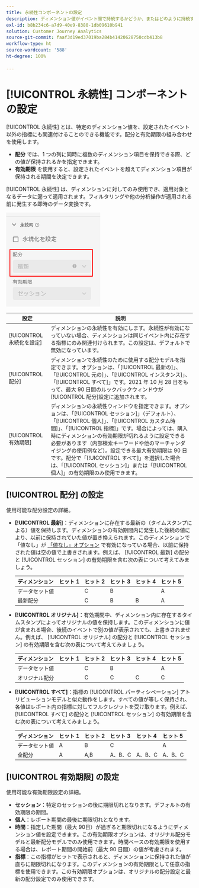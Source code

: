 ```yaml
---
title: 永続性コンポーネントの設定
description: ディメンション値がイベント間で持続するかどうか、またはどのように持続するかを決定します。
exl-id: b8b234c6-a7d9-40e9-8380-1db09610b941
solution: Customer Journey Analytics
source-git-commit: faaf3d19ed37019ba284b41420628750cdb413b8
workflow-type: ht
source-wordcount: '588'
ht-degree: 100%

---
```



# [!UICONTROL 永続性] コンポーネントの設定

[!UICONTROL 永続性] とは、特定のディメンション値を、設定されたイベント以外の指標にも関連付けることのできる機能です。配分と有効期限の組み合わせを使用します。

* **配分** では、1 つの列に同時に複数のディメンション項目を保持できる際、どの値が保持されるかを指定できます。
* **有効期限** を使用すると、設定されたイベントを超えてディメンション項目が保持される期間を決定できます。

[!UICONTROL 永続性] は、ディメンションに対してのみ使用でき、適用対象となるデータに遡って適用されます。フィルタリングや他の分析操作が適用される前に発生する即時のデータ変換です。

![永続性](../assets/persistence.png)

| 設定 | 説明 |
| --- | --- |
| [!UICONTROL 永続化を設定] | ディメンションの永続性を有効にします。永続性が有効になっていない場合、ディメンションは同じイベント内に存在する指標にのみ関連付けられます。この設定は、デフォルトで無効になっています。 |
| [!UICONTROL 配分] | ディメンションで永続性のために使用する配分モデルを指定できます。オプションは、「[!UICONTROL 最新の]」、「[!UICONTROL 元の]」、「[!UICONTROL インスタンス]」、「[!UICONTROL すべて]」です。2021 年 10 月 28 日をもって、最大 90 日間のルックバックウィンドウが[!UICONTROL 配分]設定に追加されます。 |
| [!UICONTROL 有効期限] | ディメンションの永続性ウィンドウを指定できます。オプションは、「[!UICONTROL セッション]」（デフォルト）、「[!UICONTROL 個人]」、「[!UICONTROL カスタム時間]」、「[!UICONTROL 指標]」です。場合によっては、購入時にディメンションの有効期限が切れるように設定できる必要があります（内部検索キーワードや他のマーチャンダイジングの使用例など）。設定できる最大有効期限は 90 日です。配分で「[!UICONTROL すべて]」を選択した場合は、「[!UICONTROL セッション]」または「[!UICONTROL 個人]」の有効期限のみ使用できます。 |

## [!UICONTROL 配分] の設定

使用可能な配分設定の詳細。

* **[!UICONTROL 最新]**：ディメンションに存在する最新の（タイムスタンプによる）値を保持します。ディメンションの有効期間内に発生した後続の値により、以前に保持されていた値が置き換えられます。このディメンションで「値なし」が [「値なし」オプション](no-value-options.md) で有効になっている場合、以前に保持された値は空の値で上書きされます。例えば、 [!UICONTROL 最新] の配分と [!UICONTROL セッション] の有効期限を含む次の表について考えてみましょう。

   | ディメンション | ヒット 1 | ヒット 2 | ヒット 3 | ヒット 4 | ヒット 5 |
   | --- | --- | --- | --- | --- | --- |
   | データセット値 |  | C | B |  | A |
   | 最新配分 |  | C | B | B | A |

* **[!UICONTROL オリジナル]**：有効期間中、ディメンション内に存在するタイムスタンプによってオリジナルの値を保持します。このディメンションに値が含まれる場合、後続のイベントで別の値が表示されても、上書きされません。例えば、 [!UICONTROL オリジナル] の配分と [!UICONTROL セッション] の有効期限を含む次の表について考えてみましょう。

   | ディメンション | ヒット 1 | ヒット 2 | ヒット 3 | ヒット 4 | ヒット 5 |
   | --- | --- | --- | --- | --- | --- |
   | データセット値 |  | C | B |  | A |
   | オリジナル配分 |  | C | C | C | C |

* **[!UICONTROL すべて]**：指標の [!UICONTROL パーティシペーション] アトリビューションモデルと似た動作をします。すべての値が等しく保持され、各値はレポート内の指標に対してフルクレジットを受け取ります。例えば、 [!UICONTROL すべて] の配分と [!UICONTROL セッション] の有効期限を含む次の表について考えてみましょう。

   | ディメンション | ヒット 1 | ヒット 2 | ヒット 3 | ヒット 4 | ヒット 5 |
   | --- | --- | --- | --- | --- | --- |
   | データセット値 | A | B | C |  | A |
   | 全配分 | A | A,B | A、B、C | A、B、C | A、B、C |

## [!UICONTROL 有効期限] の設定

使用可能な有効期限設定の詳細。

* **セッション**：特定のセッションの後に期限切れとなります。デフォルトの有効期限の期間。
* **個人**：レポート期間の最後に期限切れとなります。
* **時間**：指定した期間（最大 90日）が過ぎると期限切れになるようにディメンション値を設定できます。この有効期限オプションは、オリジナル配分モデルと最新配分モデルでのみ使用できます。時間ベースの有効期限を使用する場合は、レポート期間の開始前（最大 90 日間）の値が考慮されます。
* **指標**：この指標がヒットで表示されると、ディメンションに保持された値が直ちに期限切れになります。このディメンションの有効期限として任意の指標を使用できます。この有効期限オプションは、オリジナルの配分設定と最新の配分設定でのみ使用できます。
